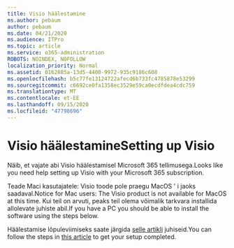 ```yaml
---
title: Visio häälestamine
ms.author: pebaum
author: pebaum
ms.date: 04/21/2020
ms.audience: ITPro
ms.topic: article
ms.service: o365-administration
ROBOTS: NOINDEX, NOFOLLOW
localization_priority: Normal
ms.assetid: 0162885a-13d5-4400-9972-935c9186c608
ms.openlocfilehash: b5c77fe13124722afecd6b733fc4785878e53299
ms.sourcegitcommit: c6692ce0fa1358ec3529e59ca0ecdfdea4cdc759
ms.translationtype: MT
ms.contentlocale: et-EE
ms.lasthandoff: 09/15/2020
ms.locfileid: "47798696"
---
```

# <a name="setting-up-visio"></a><span data-ttu-id="14a7c-102">Visio häälestamine</span><span class="sxs-lookup"><span data-stu-id="14a7c-102">Setting up Visio</span></span>

<span data-ttu-id="14a7c-103">Näib, et vajate abi Visio häälestamisel Microsoft 365 tellimusega.</span><span class="sxs-lookup"><span data-stu-id="14a7c-103">Looks like you need help setting up Visio with your Microsoft 365 subscription.</span></span>
  
<span data-ttu-id="14a7c-104">Teade Maci kasutajatele: Visio toode pole praegu MacOS ' i jaoks saadaval.</span><span class="sxs-lookup"><span data-stu-id="14a7c-104">Notice for Mac users: The Visio product is not available for MacOS at this time.</span></span> <span data-ttu-id="14a7c-105">Kui teil on arvuti, peaks teil olema võimalik tarkvara installida allolevate juhiste abil.</span><span class="sxs-lookup"><span data-stu-id="14a7c-105">If you have a PC you should be able to install the software using the steps below.</span></span>
  
<span data-ttu-id="14a7c-106">Häälestamise lõpuleviimiseks saate järgida [selle artikli](https://support.office.com/article/f98f21e3-aa02-4827-9167-ddab5b025710.aspx) juhiseid.</span><span class="sxs-lookup"><span data-stu-id="14a7c-106">You can follow the steps in [this article](https://support.office.com/article/f98f21e3-aa02-4827-9167-ddab5b025710.aspx) to get your setup completed.</span></span> 
  


